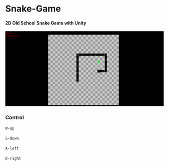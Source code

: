 # Snake-Game
#### 2D Old School Snake Game with Unity
![Screenshot](Screenshot.png)

### Control
 ```
W-up

S-down

A-left

D-right
```
